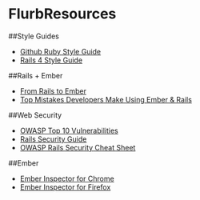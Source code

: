 # FlurbResources

##Style Guides
* [Github Ruby Style Guide](https://github.com/styleguide/ruby/)
* [Rails 4 Style Guide](https://github.com/bbatsov/rails-style-guide)

##Rails + Ember
* [From Rails to Ember](http://fromrailstoember.com/)
* [Top Mistakes Developers Make Using Ember & Rails](https://www.airpair.com/ember.js/posts/top-mistakes-ember-rails)

##Web Security
* [OWASP Top 10 Vulnerabilities]( https://www.owasp.org/index.php/Top_10_2013-Table_of_Contents)
* [Rails Security Guide]( http://guides.rubyonrails.org/security.html)
* [OWASP Rails Security Cheat Sheet](https://www.owasp.org/index.php/Ruby_on_Rails_Cheatsheet)

##Ember
* [Ember Inspector for Chrome](https://chrome.google.com/webstore/detail/ember-inspector/bmdblncegkenkacieihfhpjfppoconhi?hl=en)
* [Ember Inspector for Firefox](https://addons.mozilla.org/en-US/firefox/addon/ember-inspector/)
